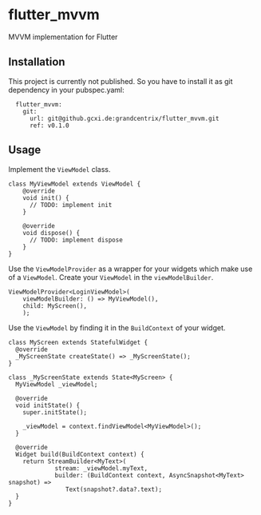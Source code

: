 # flutter_mvvm
MVVM implementation for Flutter

## Installation
This project is currently not published. So you have to install it as git dependency in your pubspec.yaml:

```
  flutter_mvvm:
    git:
      url: git@github.gcxi.de:grandcentrix/flutter_mvvm.git
      ref: v0.1.0
```

## Usage
Implement the `ViewModel` class.

```
class MyViewModel extends ViewModel {
    @override
    void init() {
      // TODO: implement init
    }

    @override
    void dispose() {
      // TODO: implement dispose
    }
}
```

Use the `ViewModelProvider` as a wrapper for your widgets which make use of a `ViewModel`.
Create your `ViewModel` in the `viewModelBuilder`.

```
ViewModelProvider<LoginViewModel>(
    viewModelBuilder: () => MyViewModel(),
    child: MyScreen(),
    );
```

Use the `ViewModel` by finding it in the `BuildContext` of your widget.

```
class MyScreen extends StatefulWidget {
  @override
  _MyScreenState createState() => _MyScreenState();
}

class _MyScreenState extends State<MyScreen> {
  MyViewModel _viewModel;

  @override
  void initState() {
    super.initState();
    
    _viewModel = context.findViewModel<MyViewModel>();
  }

  @override
  Widget build(BuildContext context) {
    return StreamBuilder<MyText>(
             stream: _viewModel.myText,
             builder: (BuildContext context, AsyncSnapshot<MyText> snapshot) => 
                Text(snapshot?.data?.text);
  }
}
```